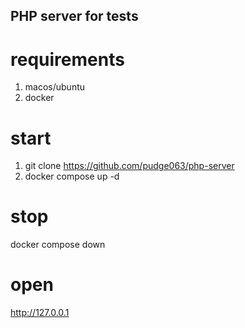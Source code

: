 ## PHP server for tests

# requirements

1. macos/ubuntu
2. docker

# start

1. git clone https://github.com/pudge063/php-server
2. docker compose up -d

# stop

docker compose down

# open

http://127.0.0.1

